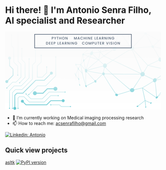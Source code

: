 # Hi there! 👋 I'm Antonio Senra Filho, AI specialist and Researcher

![Banner Image](image/github-profile-image.png)

- 🔭 I’m currently working on Medical imaging processing research
- 📫 How to reach me: acsenrafilho@gmail.com

[![Linkedin: Antonio](https://img.shields.io/badge/-Antonio-blue?style=flat-square&logo=Linkedin&logoColor=white&link=https://www.linkedin.com/in/acsenrafilho/)](https://www.linkedin.com/in/acsenrafilho/)

## Quick view projects

[asltk](https://pypi.org/project/asltk/)  [![PyPI version](https://badge.fury.io/py/asltk.svg)](https://badge.fury.io/py/asltk)


